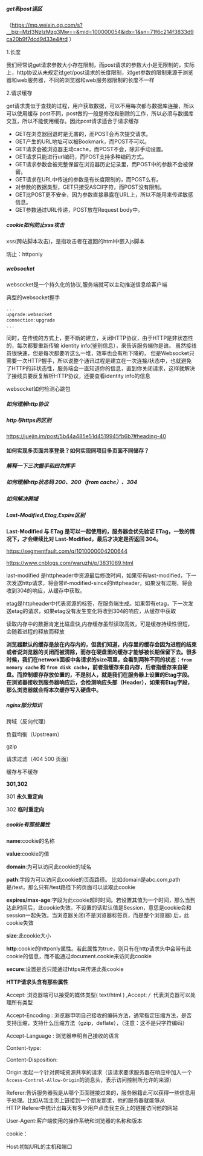##### get和post误区

（<https://mp.weixin.qq.com/s?__biz=MzI3NzIzMzg3Mw==&mid=100000054&idx=1&sn=71f6c214f3833d9ca20b9f7dcd9d33e4#rd> ）

1.长度

我们经常说get请求参数大小存在限制，而post请求的参数大小是无限制的，实际上，http协议从未规定过get/post请求的长度限制，对get参数的限制来源于浏览器和web服务器，不同的浏览器和web服务器限制的长度不一样

2.请求缓存

get请求类似于查找的过程，用户获取数据，可以不用每次都与数据库连接，所以可以使用缓存 post不同，post做的一般是修改和删除的工作，所以必须与数据库交互，所以不能使用缓存。因此post请求适合于请求缓存 

- GET在浏览器回退时是无害的，而POST会再次提交请求。
- GET产生的URL地址可以被Bookmark，而POST不可以。
- GET请求会被浏览器主动cache，而POST不会，除非手动设置。
- GET请求只能进行url编码，而POST支持多种编码方式。
- GET请求参数会被完整保留在浏览器历史记录里，而POST中的参数不会被保留。
- GET请求在URL中传送的参数是有长度限制的，而POST么有。
- 对参数的数据类型，GET只接受ASCII字符，而POST没有限制。
- GET比POST更不安全，因为参数直接暴露在URL上，所以不能用来传递敏感信息。
- GET参数通过URL传递，POST放在Request body中。

##### cookie如何防止xss攻击

xss(跨站脚本攻击)，是指攻击者在返回的html中嵌入js脚本

防止：httponly

##### websocket

websocket是一个持久化的协议,服务端就可以主动推送信息给客户端 

典型的websocket握手

```js
...
upgrade:websocket
connection:upgrade
...
```

同时，在传统的方式上，要不断的建立，关闭HTTP协议，由于HTTP是非状态性的，每次都要重新传输 identity info(鉴别信息），来告诉服务端你是谁。 虽然接线员很快速，但是每次都要听这么一堆，效率也会有所下降的， 但是Websocket只需要一次HTTP握手，所以说整个通讯过程是建立在一次连接/状态中，也就避免了HTTP的非状态性，服务端会一直知道你的信息，直到你关闭请求，这样就解决了接线员要反复解析HTTP协议，还要查看identity info的信息 

websocket如何检测心跳包



##### 如何理解http协议

##### http与https的区别

<https://juejin.im/post/5b44a485e51d4519945fb6b7#heading-40> 

#### 如何实现多页面共享登录？如何实现同项目多页面不同储存？

##### 解释一下三次握手和四次挥手

##### 如何理解http状态码 200、200（from cache）、304

##### 如何解决跨域

##### Last-Modified,Etag,Expire区别

**Last-Modified 与 ETag 是可以一起使用的，服务器会优先验证 ETag，一致的情况下，才会继续比对 Last-Modified，最后才决定是否返回 304。** 

<https://segmentfault.com/q/1010000004200644> 

https://www.cnblogs.com/waruzhi/p/3831089.html

last-modified 是httpheader中资源最后修改时间，如果带有last-modified，下一次发送http请求，将会带if-modified-since的httpheader，如果没有过期，将会收到304的响应，从缓存中获取。

etag是httpheader中代表资源的标签，在服务端生成。如果带有etag，下一次发送etag的请求，如果etag没有发生变化将收到304的响应，从缓存中获取

读取内存中的数据肯定比磁盘快,内存缓存虽然读取高效，可是缓存持续性很短，会随着进程的释放而释放 

**浏览器默认的缓存是放在内存内的，但我们知道，内存里的缓存会因为进程的结束或者说浏览器的关闭而被清除，而存在硬盘里的缓存才能够被长期保留下去。很多时候，我们在network面板中各请求的size项里，会看到两种不同的状态：`from memory cache` 和 `from disk cache`，前者指缓存来自内存，后者指缓存来自硬盘。而控制缓存存放位置的，不是别人，就是我们在服务器上设置的Etag字段。在浏览器接收到服务器响应后，会检测响应头部（Header），如果有Etag字段，那么浏览器就会将本次缓存写入硬盘中。**

##### nginx部分知识

跨域（反向代理）

负载均衡（Upstream）

gzip

请求过滤（404  500 页面）

缓存与不缓存



**301,302**

301 **永久重定向** 

302 **临时重定向** 



##### cookie有那些属性

**name**:cookie的名称 

**value**:cookie的值 

**domain**:为可以访问此cookie的域名 

**path**:字段为可以访问此cookie的页面路径。 比如domain是abc.com,path是/test，那么只有/test路径下的页面可以读取此cookie 

**expires/max-age**:字段为此cookie超时时间。若设置其值为一个时间，那么当到达此时间后，此cookie失效。不设置的话默认值是Session，意思是cookie会和session一起失效。当浏览器关闭(不是浏览器标签页，而是整个浏览器) 后，此cookie失效 

**size**:此cookie大小 

**http**:cookie的httponly属性。若此属性为true，则只有在http请求头中会带有此cookie的信息，而不能通过document.cookie来访问此cookie 

**secure**:设置是否只能通过https来传递此条cookie 



**HTTP请求头含有那些属性**



Accept: 浏览器端可以接受的媒体类型( text/html ) ,Accept: */*  代表浏览器可以处理所有类型 

Accept-Encoding : 浏览器申明自己接收的编码方法，通常指定压缩方法，是否支持压缩，支持什么压缩方法（gzip，deflate），（注意：这不是只字符编码） 

Accept-Language : 浏览器申明自己接收的语言 

Content-type:

Content-Disposition:

Origin:发起一个针对跨域资源共享的请求（该请求要求服务器在响应中加入一个`Access-Control-Allow-Origin`的消息头，表示访问控制所允许的来源） 

Referer:告诉服务器我是从哪个页面链接过来的，服务器籍此可以获得一些信息用于处理。比如从我主页上链接到一个朋友那里，他的服务器就能够从HTTP Referer中统计出每天有多少用户点击我主页上的链接访问他的网站 

User-Agent:客户端使用的操作系统和浏览器的名称和版本 

cookie：

Host:初始URL的主机和端口















































